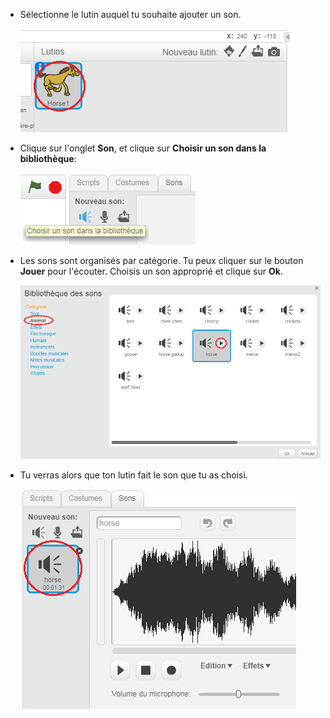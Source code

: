 + Sélectionne le lutin auquel tu souhaite ajouter un son.
    
    ![capture d'écran](images/sprite-select.png)

+ Clique sur l'onglet **Son**, et clique sur **Choisir un son dans la bibliothèque**:
    
    ![capture d'écran](images/import-sound.png)

+ Les sons sont organisés par catégorie. Tu peux cliquer sur le bouton **Jouer** pour l'écouter. Choisis un son approprié et clique sur **Ok**.
    
    ![capture d'écran](images/choose-sound.png)

+ Tu verras alors que ton lutin fait le son que tu as choisi.
    
    ![capture d'écran](images/sound-imported.png)
